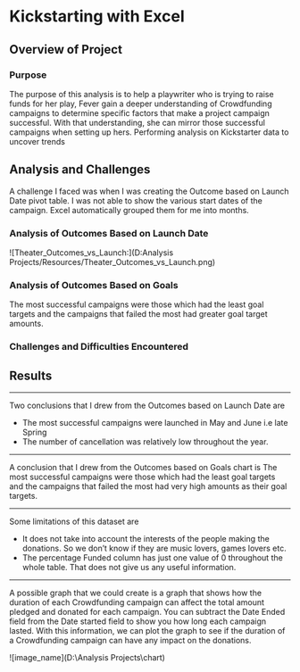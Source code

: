 # Kickstarting with Excel
## Overview of Project
### Purpose
The purpose of this analysis is to help a playwriter who is trying to raise funds for her play, Fever gain a deeper understanding of Crowdfunding campaigns to determine specific factors that make a project campaign successful.  With that understanding, she can mirror those successful campaigns when setting up hers.
Performing analysis on Kickstarter data to uncover trends
## Analysis and Challenges
A challenge I faced was when I was creating the Outcome based on Launch Date pivot table. I was not able to show the various start dates of the campaign. Excel automatically grouped them for me into months.

### Analysis of Outcomes Based on Launch Date


![Theater_Outcomes_vs_Launch:](D:Analysis Projects/Resources/Theater_Outcomes_vs_Launch.png)


### Analysis of Outcomes Based on Goals
The most successful campaigns were those which had the least goal targets and the campaigns that failed the most had greater goal target amounts.
### Challenges and Difficulties Encountered
## Results
---
Two conclusions that I drew from the Outcomes based on Launch Date are
-   The most successful campaigns were launched in May and June i.e late Spring
-  The number of cancellation was relatively low throughout the year.
---
A conclusion that I drew from the Outcomes based on Goals chart is
The most successful campaigns were those which had the least goal targets and the campaigns that failed the most had very high amounts as their goal targets.

---
Some limitations of this dataset are
-   It does not take into account the interests of the people making the donations. So we don’t know if they are music lovers, games lovers etc. 
-  The percentage Funded column has just one value of 0 throughout the whole table. That does not give us any useful information.
---
A possible graph that we could create is a graph that shows how the duration of each Crowdfunding campaign can affect the total amount pledged and donated for each campaign. 
You can subtract the Date Ended field from the Date started field to show you how long each campaign lasted. With this information, we can plot the graph to see if the duration of a Crowdfunding campaign can have any impact on the donations.

![image_name](D:\Analysis Projects\chart)
